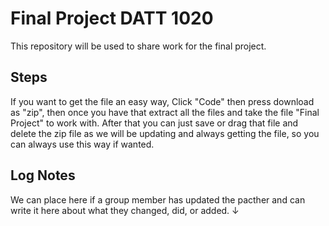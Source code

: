 # Final Project DATT 1020


This repository will be used to share work for the final project. 


## Steps

If you want to get the file an easy way, Click "Code" then press download as "zip", then once you have that extract all the files and take the file "Final Project"
to work with. After that you can just save or drag that file and delete the zip file as we will be updating and always getting the file, so you can always use this
way if wanted. 


## Log Notes

We can place here if a group member has updated the pacther and can write it here about what they changed, did, or added. ↓
